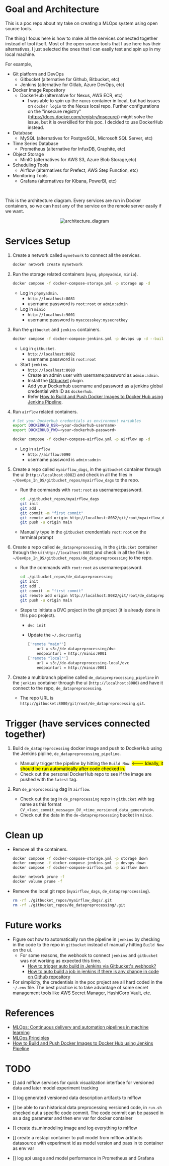 
# Goal and Architecture
This is a poc repo about my take on creating a MLOps system using open source tools. 

The thing I focus here is how to make all the services connected together instead of tool itself. Most of the open source tools that I use here has their alternatives, I just selected the ones that I can easily test and spin up in my local machine. 

For example, 
* Git platform and DevOps
    * Gitbucket (alternative for Github, Bitbucket, etc)
    * Jenkins (alternative for Gitlab, Azure DevOps, etc)
* Docker Image Repository
    * DockerHub (alternative for Nexus, AWS ECR, etc)
        * I was able to spin up the `nexus` container in local, but had issues on `docker login` to the Nexus local repo. Further configurations on the "insecure registry" (https://docs.docker.com/registry/insecure/) might solve the issue, but it is overkilled for this poc. I decided to use DockerHub instead. 
* Database
    * MySQL (alternatives for PostgreSQL, Microsoft SQL Server, etc)
* Time Series Database
    * Prometheus (alternative for InfuxDB, Graphite, etc)
* Object Storage
    * MinIO (alternatives for AWS S3, Azure Blob Storage,etc)
* Scheduling Tools
    * Airflow (alternatives for Prefect, AWS Step Function, etc)
* Monitoring Tools
    * Grafana (alternatives for Kibana, PowerBI, etc)

<br/>

This is the architecture diagram. Every services are run in Docker containers, so we can host any of the service on the remote server easily if we want. 
<p align="center">
<img src="img/MLOps_diagram_mytake.png" title="architecture_diagram">
</p>

# Services Setup
1. Create a network called `mynetwork` to connect all the services.
    ```sh
    docker network create mynetwork
    ```

2. Run the storage related containers (`mysq`, `phpmyadmin`, `minio`).
    ```sh
    docker compose -f docker-compose-storage.yml -p storage up -d
    ```
    * Log in `phpmyadmin`.
        * `http://localhost:8081`
        * username:password is `root:root` or `admin:admin`
    * Log in `minio`
        * `http://localhost:9001`
        * username:password is `myaccesskey:mysecretkey`

3. Run the `gitbucket` and `jenkins` containers.
    ```sh
    docker compose -f docker-compose-jenkins.yml -p devops up -d --build
    ```
    * Log in `gitbucket`.
        * `http://localhost:8082`
        * username:password is `root:root`
    * Start `jenkins`.
        * `http://localhost:8080`
        * Create an admin user with username:password as `admin:admin`.
        * Install the [Gitbucket](https://plugins.jenkins.io/gitbucket/) plugin.
        * Add your Dockerhub username and password as a jenkins global credential with ID as `dockerhub`.
        * Refer [How to Build and Push Docker Images to Docker Hub using Jenkins Pipeline](https://sweetcode.io/how-to-build-and-push-docker-images-to-docker-hub-using-jenkins-pipeline/).

4. Run `airflow` related containers.
    ```sh 
    # Set your Dockerhub credentials as environment variables
    export DOCKERHUB_USR=<your-dockerhub-username>
    export DOCKERHUB_PWD=<your-dockerhub-password>
    
    docker compose -f docker-compose-airflow.yml -p airflow up -d 
    ```
    * Log in `airflow`
        * `http://airflow:9090`
        * username:password is `admin:admin`

5. Create a repo called `myairflow_dags`, in the `gitbucket` container through the ui (`http://localhost:8082`) and check in all the files in `~/DevOps_In_DS/gitbucket_repos/myairflow_dags` to the repo.
    * Run the commands with `root:root` as username:password.
        ```sh
        cd ./gitbucket_repos/myairflow_dags
        git init
        git add .
        git commit -m "first commit"
        git remote add origin http://localhost:8082/git/root/myairflow_dags.git
        git push -u origin main
        ```
    * Manually type in the `gitbucket` crendentials `root:root` on the terminal prompt

6. Create a repo called `de_datapreprocessing`, in the `gitbucket` container through the ui (`http://localhost:8082`) and check in all the files in `~/DevOps_In_DS/gitbucket_repos/de_datapreprocessing` to the repo.
    * Run the commands with `root:root` as username:password.
        ```sh
        cd ./gitbucket_repos/de_datapreprocessing
        git init
        git add .
        git commit -m "first commit"
        git remote add origin http://localhost:8082/git/root/de_datapreprocessing.git
        git push -u origin main
        ```
    * Steps to initiate a DVC project in the git project (it is already done in this poc project).  
        * ```sh
          dvc init
          ```
        * Update the `~/.dvc/config`
            ```sh
            ['remote "main"']
                url = s3://de-datapreprocessing/dvc
                endpointurl = http://minio:9001
            ['remote "local"']
                url = s3://de-datapreprocessing-local/dvc
                endpointurl = http://minio:9001
            ```

5. Create a multibranch pipeline called `de_datapreprocessing_pipeline` in the `jenkins` container through the ui (`http://localhost:8080`) and have it connect to the repo, `de_datapreprocessing`.
    * The repo URL is `http://gitbucket:8080/git/root/de_datapreprocessing.git`.

# Trigger (have services connected together)
1. Build `de_datapreprocessing` docker image and push to DockerHub using the Jenkins pipline, `de_datapreprocessing_pipeline`.
    * Manually trigger the pipeline by hitting the `Build Now`. <mark><--- Ideally, it should be run automatically after code checked in.</mark>
    * Check out the personal DockerHub repo to see if the image are pushed with the `latest` tag.

2. Run `de_preprocessing` dag in `airflow`. 
    * Check out the tag in `de_preprocessing` repo in `gitbucket` with tag name as this format `CV_<last_commit_message>_DV_<time_versioned_data_generated>`.
    * Check out the data in the `de-datapreprocessing` bucket in `minio`.
    
# Clean up
* Remove all the containers.
    ```sh
    docker compose -f docker-compose-storage.yml -p storage down
    docker compose -f docker-compose-jenkins.yml -p devops down
    docker compose -f docker-compose-airflow.yml -p airflow down

    docker network prune -f
    docker volume prune -f
    ```
* Remove the local git repo (`myairflow_dags`, `de_datapreprocessing`).
    ```sh
    rm -rf ./gitbucket_repos/myairflow_dags/.git
    rm -rf ./gitbucket_repos/de_datapreprocessing/.git
    ```

# Future works
* Figure out how to automatically run the pipeline in `jenkins` by checking in the code to the repo in `gitbucket` instead of manually hitting `Build Now` on the ui.
    * For some reasons, the webhook to connect `jenkins` and `gitbucket` was not working as expected this time.  
        * [How to trigger auto build in Jenkins via Gitbucket's webhook?](https://stackoverflow.com/questions/49574298/how-to-trigger-auto-build-in-jenkins-via-gitbuckets-webhook)
        * [How to auto build a job in jenkins if there is any change in code on Github repository](https://www.edureka.co/community/49753/auto-build-job-jenkins-there-change-code-github-repository)
* For simplicity, the credentials in the poc project are all hard coded in the `~/.env` file. The best practice is to take advantage of some secret management tools like AWS Secret Manager, HashiCorp Vault, etc. 


# References
* [MLOps: Continuous delivery and automation pipelines in machine learning](https://cloud.google.com/architecture/mlops-continuous-delivery-and-automation-pipelines-in-machine-learning)
* [MLOps Principles](https://ml-ops.org/content/mlops-principles)
* [How to Build and Push Docker Images to Docker Hub using Jenkins Pipeline](https://sweetcode.io/how-to-build-and-push-docker-images-to-docker-hub-using-jenkins-pipeline/) 

# TODO
- [] add mlflow services for quick visualization interface for versioned data and later model experiment tracking
- [] log generated versioned data description artifacts to mlflow
- [] be able to run historical data preprocessing versioned code, in `run.sh` checked out a specific code commit. The code commit can be passed in as a dag parameter and then env var for docker container 

- [] create ds_mlmodeling image and log everything to mlflow
- [] create a restapi container to pull model from mlflow artifacts datasource with experiment id as model version and pass in to container as env var
- [] log api usage and model performance in Prometheus and Grafana 
